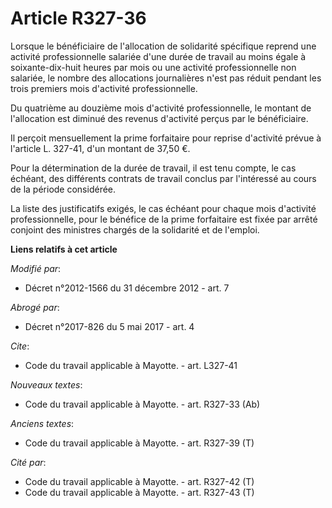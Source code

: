 # Article R327-36

Lorsque le bénéficiaire de l'allocation de solidarité spécifique reprend une activité professionnelle salariée d'une durée de
travail au moins égale à soixante-dix-huit heures par mois ou une activité professionnelle non salariée, le nombre des
allocations journalières n'est pas réduit pendant les trois premiers mois d'activité professionnelle. 

Du quatrième au douzième mois d'activité professionnelle, le montant de l'allocation est diminué des revenus d'activité
perçus par le bénéficiaire. 

Il perçoit mensuellement la prime forfaitaire pour reprise d'activité prévue à l'article L. 327-41, d'un montant de 37,50 €. 

Pour la détermination de la durée de travail, il est tenu compte, le cas échéant, des différents contrats de travail conclus
par l'intéressé au cours de la période considérée. 

La liste des justificatifs exigés, le cas échéant pour chaque mois d'activité professionnelle, pour le bénéfice de la prime
forfaitaire est fixée par arrêté conjoint des ministres chargés de la solidarité et de l'emploi.

**Liens relatifs à cet article**

_Modifié par_:

  - Décret n°2012-1566 du 31 décembre 2012 - art. 7

_Abrogé par_:

  - Décret n°2017-826 du 5 mai 2017 - art. 4

_Cite_:

  - Code du travail applicable à Mayotte. - art. L327-41

_Nouveaux textes_:

  - Code du travail applicable à Mayotte. - art. R327-33 (Ab)

_Anciens textes_:

  - Code du travail applicable à Mayotte. - art. R327-39 (T)

_Cité par_:

  - Code du travail applicable à Mayotte. - art. R327-42 (T)
  - Code du travail applicable à Mayotte. - art. R327-43 (T)
